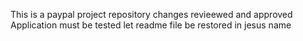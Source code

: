 
This is a paypal project repository
changes revieewed and approved
Application must be tested
let readme file be restored in jesus name
